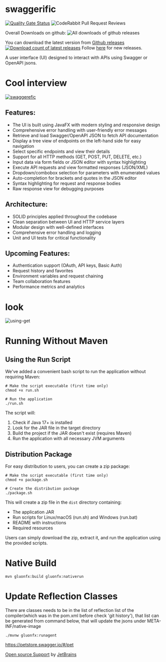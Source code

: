 # swaggerific

[![Quality Gate Status](https://sonarcloud.io/api/project_badges/measure?project=ozkanpakdil_swaggerific&metric=alert_status)](https://sonarcloud.io/summary/new_code?id=ozkanpakdil_swaggerific) ![CodeRabbit Pull Request Reviews](https://img.shields.io/coderabbit/prs/github/ozkanpakdil/swaggerific?labelColor=171717&color=FF570A&link=https%3A%2F%2Fcoderabbit.ai&label=CodeRabbit%20Reviews)

Overall Downloads on github: ![All downloads of github releases](https://img.shields.io/github/downloads/ozkanpakdil/swaggerific/total)

You can download the latest version from [Github releases ![Download count of latest releases](https://img.shields.io/github/downloads/ozkanpakdil/swaggerific/latest/total.svg)](https://github.com/ozkanpakdil/swaggerific/releases) Follow [here](https://bsky.app/profile/swaggerific.bsky.social) for new releases.

A user interface (UI) designed to interact with APIs using Swagger or OpenAPI jsons.

# Cool interview  
[![swaggerefic](http://img.youtube.com/vi/3_T0LDZ-Wt4/0.jpg)](http://www.youtube.com/watch?v=3_T0LDZ-Wt4 "How to use swaggerific and interview with ozkan pakdil")

## Features:
- The UI is built using JavaFX with modern styling and responsive design
- Comprehensive error handling with user-friendly error messages
- Retrieve and load Swagger/OpenAPI JSON to fetch API documentation
- Display a tree view of endpoints on the left-hand side for easy navigation
- Select specific endpoints and view their details
- Support for all HTTP methods (GET, POST, PUT, DELETE, etc.)
- Input data via form fields or JSON editor with syntax highlighting
- Execute API requests and view formatted responses (JSON/XML)
- Dropdown/combobox selection for parameters with enumerated values
- Auto-completion for brackets and quotes in the JSON editor
- Syntax highlighting for request and response bodies
- Raw response view for debugging purposes

## Architecture:
- SOLID principles applied throughout the codebase
- Clean separation between UI and HTTP service layers
- Modular design with well-defined interfaces
- Comprehensive error handling and logging
- Unit and UI tests for critical functionality

## Upcoming Features:
- Authentication support (OAuth, API keys, Basic Auth)
- Request history and favorites
- Environment variables and request chaining
- Team collaboration features
- Performance metrics and analytics

# look
![using-get](https://github.com/ozkanpakdil/swaggerific/assets/604405/748eb2a8-3578-45e3-ac95-e8246ef27785)

# Running Without Maven

## Using the Run Script
We've added a convenient bash script to run the application without requiring Maven:

```shell
# Make the script executable (first time only)
chmod +x run.sh

# Run the application
./run.sh
```

The script will:
1. Check if Java 17+ is installed
2. Look for the JAR file in the target directory
3. Build the project if the JAR doesn't exist (requires Maven)
4. Run the application with all necessary JVM arguments

## Distribution Package
For easy distribution to users, you can create a zip package:

```shell
# Make the script executable (first time only)
chmod +x package.sh

# Create the distribution package
./package.sh
```

This will create a zip file in the `dist` directory containing:
- The application JAR
- Run scripts for Linux/macOS (run.sh) and Windows (run.bat)
- README with instructions
- Required resources

Users can simply download the zip, extract it, and run the application using the provided scripts.

# Native Build
```shell
mvn gluonfx:build gluonfx:nativerun
```
# Update Reflection Classes
There are classes needs to be in the list of reflection list of the compiler(which was in the pom.xml before check 'git history'), that list can be generated from command below, that will update the jsons under META-INF/native-image  
```shell
./mvnw gluonfx:runagent
```

https://petstore.swagger.io/#/pet

 [Open source Support](https://jb.gg/OpenSourceSupport) by [JetBrains](https://www.jetbrains.com)
